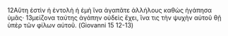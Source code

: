 12Αὕτη ἐστὶν ἡ ἐντολὴ ἡ ἐμὴ ἵνα ἀγαπᾶτε ἀλλήλους καθὼς ἠγάπησα ὑμᾶς· 13μείζονα ταύτης ἀγάπην οὐδεὶς ἔχει, ἵνα τις τὴν ψυχὴν αὐτοῦ θῇ ὑπὲρ τῶν φίλων αὐτοῦ. (Giovanni 15 12-13)